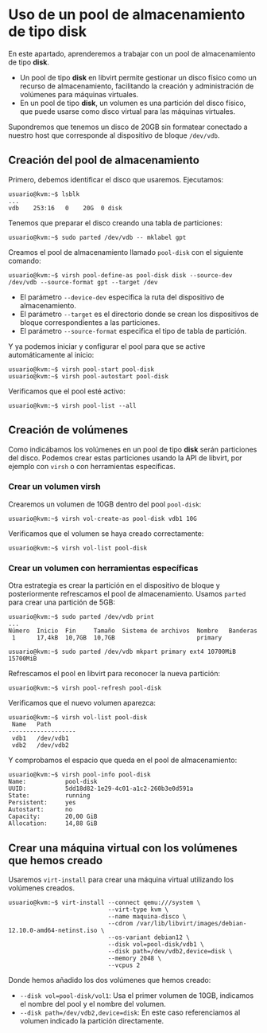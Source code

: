 # Uso de un pool de almacenamiento de tipo disk

En este apartado, aprenderemos a trabajar con un pool de almacenamiento de tipo **disk**.

* Un pool de tipo **disk** en libvirt permite gestionar un disco físico como un recurso de almacenamiento, facilitando la creación y administración de volúmenes para máquinas virtuales.
* En un pool de tipo **disk**, un volumen es una partición del disco físico, que puede usarse como disco virtual para las máquinas virtuales.

 Supondremos que tenemos un disco de 20GB sin formatear conectado a nuestro host que corresponde al dispositivo de bloque `/dev/vdb`.

## Creación del pool de almacenamiento

Primero, debemos identificar el disco que usaremos. Ejecutamos:
```
usuario@kvm:~$ lsblk
...
vdb    253:16   0    20G  0 disk
```

Tenemos que preparar el disco creando una tabla de particiones:

```
usuario@kvm:~$ sudo parted /dev/vdb -- mklabel gpt
```

Creamos el pool de almacenamiento llamado `pool-disk` con el siguiente comando:

```
usuario@kvm:~$ virsh pool-define-as pool-disk disk --source-dev /dev/vdb --source-format gpt --target /dev
```
* El parámetro `--device-dev` especifica la ruta del dispositivo de almacenamiento. 
* El parámetro `--target` es el directorio donde se crean los dispositivos de bloque correspondientes a las particiones.
* El parámetro `--source-format` especifica el tipo de tabla de partición.


Y ya podemos iniciar y configurar el pool para que se active automáticamente al inicio:
```
usuario@kvm:~$ virsh pool-start pool-disk
usuario@kvm:~$ virsh pool-autostart pool-disk
```

Verificamos que el pool esté activo:
```
usuario@kvm:~$ virsh pool-list --all
```

## Creación de volúmenes

Como indicábamos los volúmenes en un pool de tipo **disk** serán particiones del disco. Podemos crear estas particiones usando la API de libvirt, por ejemplo con `virsh` o con herramientas específicas.

### Crear un volumen virsh

Crearemos un volumen de 10GB dentro del pool `pool-disk`:
```
usuario@kvm:~$ virsh vol-create-as pool-disk vdb1 10G
```

Verificamos que el volumen se haya creado correctamente:

```
usuario@kvm:~$ virsh vol-list pool-disk
```

### Crear un volumen con herramientas específicas

Otra estrategia es crear la partición en el dispositivo de bloque y posteriormente refrescamos el pool de almacenamiento. Usamos `parted` para crear una partición de 5GB:

```
usuario@kvm:~$ sudo parted /dev/vdb print
...
Número  Inicio  Fin     Tamaño  Sistema de archivos  Nombre   Banderas
 1      17,4kB  10,7GB  10,7GB                       primary

usuario@kvm:~$ sudo parted /dev/vdb mkpart primary ext4 10700MiB 15700MiB
```

Refrescamos el pool en libvirt para reconocer la nueva partición:
```
usuario@kvm:~$ virsh pool-refresh pool-disk
```

Verificamos que el nuevo volumen aparezca:
```
usuario@kvm:~$ virsh vol-list pool-disk 
 Name   Path
-------------------
 vdb1   /dev/vdb1
 vdb2   /dev/vdb2
```

Y comprobamos el espacio que queda en el pool de almacenamiento:

```
usuario@kvm:~$ virsh pool-info pool-disk 
Name:           pool-disk
UUID:           5dd18d82-1e29-4c01-a1c2-260b3e0d591a
State:          running
Persistent:     yes
Autostart:      no
Capacity:       20,00 GiB
Allocation:     14,88 GiB
```

## Crear una máquina virtual con los volúmenes que hemos creado

Usaremos `virt-install` para crear una máquina virtual utilizando los volúmenes creados.

```
usuario@kvm:~$ virt-install --connect qemu:///system \
                            --virt-type kvm \
                            --name maquina-disco \
                            --cdrom /var/lib/libvirt/images/debian-12.10.0-amd64-netinst.iso \
                            --os-variant debian12 \
                            --disk vol=pool-disk/vdb1 \
                            --disk path=/dev/vdb2,device=disk \
                            --memory 2048 \
                            --vcpus 2 
```

Donde hemos añadido los dos volúmenes que hemos creado:

- `--disk vol=pool-disk/vol1`: Usa el primer volumen de 10GB, indicamos el nombre del pool y el nombre del volumen.
- `--disk path=/dev/vdb2,device=disk`: En este caso referenciamos al volumen indicado la partición directamente.


